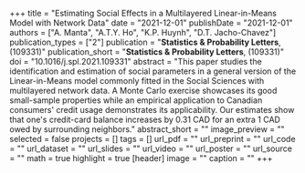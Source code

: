 +++
title = "Estimating Social Effects in a Multilayered Linear-in-Means Model with Network Data"
date = "2021-12-01"
publishDate = "2021-12-01"
authors = ["A. Manta", "A.T.Y. Ho", "K.P. Huynh", "D.T. Jacho-Chavez"]
publication_types = ["2"]
publication = "**Statistics & Probability Letters**, (109331)"
publication_short = "**Statistics & Probability Letters**, (109331)"
doi = "10.1016/j.spl.2021.109331"
abstract = "This paper studies the identification and estimation of social parameters in a general version of the Linear-in-Means model commonly fitted in the Social Sciences with multilayered network data. A Monte Carlo exercise showcases its good small-sample properties while an empirical application to Canadian consumers' credit usage demonstrates its applicability. Our estimates show that one's credit-card balance increases by 0.31 CAD for an extra 1 CAD owed by surrounding neighbors."
abstract_short = ""
image_preview = ""
selected = false
projects = []
tags = []
url_pdf = ""
url_preprint = ""
url_code = ""
url_dataset = ""
url_slides = ""
url_video = ""
url_poster = ""
url_source = ""
math = true
highlight = true
[header]
image = ""
caption = ""
+++
